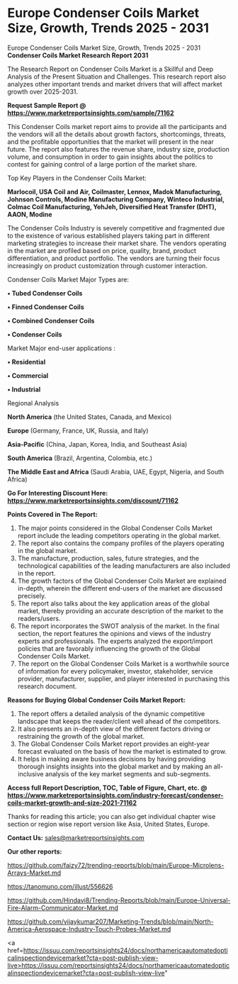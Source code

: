 # Europe Condenser Coils Market Size, Growth, Trends 2025 - 2031
 Europe Condenser Coils Market Size, Growth, Trends 2025 - 2031
<strong>Condenser Coils Market Research Report 2031</strong>

The Research Report on Condenser Coils Market is a Skillful and Deep Analysis of the Present Situation and Challenges. This research report also analyzes other important trends and market drivers that will affect market growth over 2025-2031.

<strong>Request Sample Report @ <a href=https://www.marketreportsinsights.com/sample/71162>https://www.marketreportsinsights.com/sample/71162</a></strong>

This Condenser Coils market report aims to provide all the participants and the vendors will all the details about growth factors, shortcomings, threats, and the profitable opportunities that the market will present in the near future. The report also features the revenue share, industry size, production volume, and consumption in order to gain insights about the politics to contest for gaining control of a large portion of the market share.

Top Key Players in the Condenser Coils Market:

<strong>Marlocoil, USA Coil and Air, Coilmaster, Lennox, Madok Manufacturing, Johnson Controls, Modine Manufacturing Company, Winteco Industrial, Colmac Coil Manufacturing, YehJeh, Diversified Heat Transfer (DHT), AAON, Modine</strong>

The Condenser Coils Industry is severely competitive and fragmented due to the existence of various established players taking part in different marketing strategies to increase their market share. The vendors operating in the market are profiled based on price, quality, brand, product differentiation, and product portfolio. The vendors are turning their focus increasingly on product customization through customer interaction.

Condenser Coils Market Major Types are:

<strong>• Tubed Condenser Coils

• Finned Condenser Coils

• Combined Condenser Coils

• Condenser Coils</strong>

Market Major end-user applications :

<strong>• Residential

• Commercial

• Industrial</strong>

Regional Analysis

</u><strong><b>North America</b></strong> (the United States, Canada, and Mexico)

<strong><b>Europe </b></strong>(Germany, France, UK, Russia, and Italy)

<strong><b>Asia-Pacific</b></strong> (China, Japan, Korea, India, and Southeast Asia)

<strong><b>South America</b></strong> (Brazil, Argentina, Colombia, etc.)

<strong><b>The Middle East and Africa</b></strong> (Saudi Arabia, UAE, Egypt, Nigeria, and South Africa)

<strong>Go For Interesting Discount Here: <a href=https://www.marketreportsinsights.com/discount/71162>https://www.marketreportsinsights.com/discount/71162</a></strong>

<strong>Points Covered in The Report:</strong>
<ol>
  <li>The major points considered in the Global Condenser Coils Market report include the leading competitors operating in the global market.</li>
  <li>The report also contains the company profiles of the players operating in the global market.</li>
  <li>The manufacture, production, sales, future strategies, and the technological capabilities of the leading manufacturers are also included in the report.</li>
  <li>The growth factors of the Global Condenser Coils Market are explained in-depth, wherein the different end-users of the market are discussed precisely.</li>
  <li>The report also talks about the key application areas of the global market, thereby providing an accurate description of the market to the readers/users.</li>
  <li>The report incorporates the SWOT analysis of the market. In the final section, the report features the opinions and views of the industry experts and professionals. The experts analyzed the export/import policies that are favorably influencing the growth of the Global Condenser Coils Market.</li>
  <li>The report on the Global Condenser Coils Market is a worthwhile source of information for every policymaker, investor, stakeholder, service provider, manufacturer, supplier, and player interested in purchasing this research document.</li>
</ol>
<strong>Reasons for Buying Global Condenser Coils Market Report:</strong>

<ol>
  <li>The report offers a detailed analysis of the dynamic competitive landscape that keeps the reader/client well ahead of the competitors.</li>
  <li>It also presents an in-depth view of the different factors driving or restraining the growth of the global market.</li>
  <li>The Global Condenser Coils Market report provides an eight-year forecast evaluated on the basis of how the market is estimated to grow.</li>
  <li>It helps in making aware business decisions by having providing thorough insights insights into the global market and by making an all-inclusive analysis of the key market segments and sub-segments.</li>
</ol>
<strong>Access full Report Description, TOC, Table of Figure, Chart, etc. @ <a href=https://www.marketreportsinsights.com/industry-forecast/condenser-coils-market-growth-and-size-2021-71162>https://www.marketreportsinsights.com/industry-forecast/condenser-coils-market-growth-and-size-2021-71162</a></strong>


Thanks for reading this article; you can also get individual chapter wise section or region wise report version like Asia, United States, Europe.

<strong>Contact Us:</strong>
sales@marketreportsinsights.com

<strong>Our other reports:</strong>

<a href=https://github.com/faizy72/trending-reports/blob/main/Europe-Microlens-Arrays-Market.md>https://github.com/faizy72/trending-reports/blob/main/Europe-Microlens-Arrays-Market.md</a>

<a href=https://tanomuno.com/illust/556626>https://tanomuno.com/illust/556626</a>

<a href=https://github.com/Hindavi8/Trending-Reports/blob/main/Europe-Universal-Fire-Alarm-Communicator-Market.md>https://github.com/Hindavi8/Trending-Reports/blob/main/Europe-Universal-Fire-Alarm-Communicator-Market.md</a>

<a href=https://github.com/vijaykumar207/Marketing-Trends/blob/main/North-America-Aerospace-Industry-Touch-Probes-Market.md>https://github.com/vijaykumar207/Marketing-Trends/blob/main/North-America-Aerospace-Industry-Touch-Probes-Market.md</a>

<a href=https://issuu.com/reportsinsights24/docs/northamericaautomatedopticalinspectiondevicemarket?cta=post-publish-view-live>https://issuu.com/reportsinsights24/docs/northamericaautomatedopticalinspectiondevicemarket?cta=post-publish-view-live</a>"
